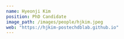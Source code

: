 ```yaml
---
name: Hyeonji Kim
position: PhD Candidate
image_path: /images/people/hjkim.jpeg
web: "https://hjkim-postechdblab.github.io"
---
```

